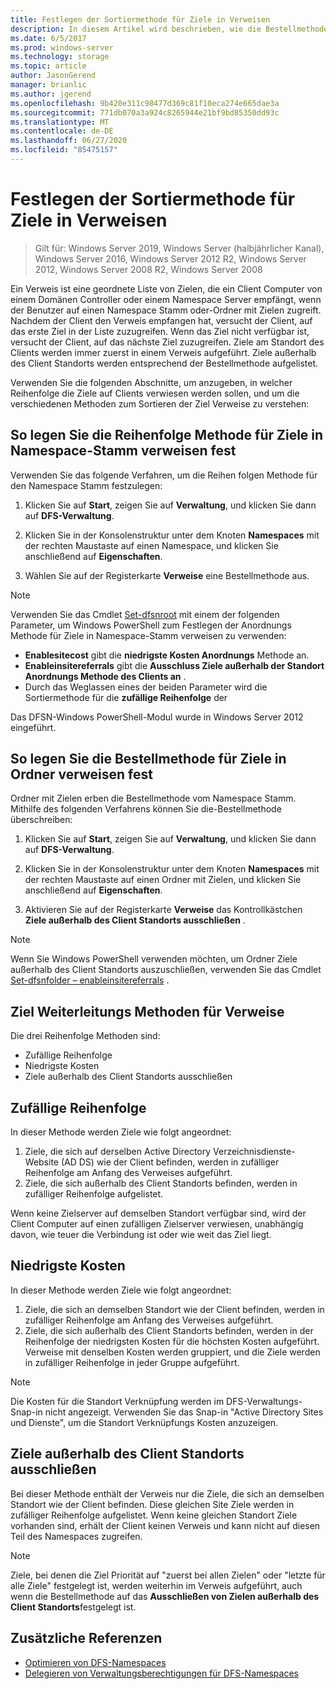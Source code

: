 ```yaml
---
title: Festlegen der Sortiermethode für Ziele in Verweisen
description: In diesem Artikel wird beschrieben, wie die Bestellmethode für Ziele in verweisen festgelegt wird.
ms.date: 6/5/2017
ms.prod: windows-server
ms.technology: storage
ms.topic: article
author: JasonGerend
manager: brianlic
ms.author: jgerend
ms.openlocfilehash: 9b420e311c98477d369c81f10eca274e665dae3a
ms.sourcegitcommit: 771db070a3a924c8265944e21bf9bd85350dd93c
ms.translationtype: MT
ms.contentlocale: de-DE
ms.lasthandoff: 06/27/2020
ms.locfileid: "85475157"
---
```

# <a name="set-the-ordering-method-for-targets-in-referrals"></a>Festlegen der Sortiermethode für Ziele in Verweisen

> Gilt für: Windows Server 2019, Windows Server (halbjährlicher Kanal), Windows Server 2016, Windows Server 2012 R2, Windows Server 2012, Windows Server 2008 R2, Windows Server 2008

Ein Verweis ist eine geordnete Liste von Zielen, die ein Client Computer von einem Domänen Controller oder einem Namespace Server empfängt, wenn der Benutzer auf einen Namespace Stamm oder-Ordner mit Zielen zugreift. Nachdem der Client den Verweis empfangen hat, versucht der Client, auf das erste Ziel in der Liste zuzugreifen. Wenn das Ziel nicht verfügbar ist, versucht der Client, auf das nächste Ziel zuzugreifen.
Ziele am Standort des Clients werden immer zuerst in einem Verweis aufgeführt. Ziele außerhalb des Client Standorts werden entsprechend der Bestellmethode aufgelistet.

Verwenden Sie die folgenden Abschnitte, um anzugeben, in welcher Reihenfolge die Ziele auf Clients verwiesen werden sollen, und um die verschiedenen Methoden zum Sortieren der Ziel Verweise zu verstehen:

## <a name="to-set-the-ordering-method-for-targets-in-namespace-root-referrals"></a>So legen Sie die Reihenfolge Methode für Ziele in Namespace-Stamm verweisen fest

Verwenden Sie das folgende Verfahren, um die Reihen folgen Methode für den Namespace Stamm festzulegen:

1.  Klicken Sie auf **Start**, zeigen Sie auf **Verwaltung**, und klicken Sie dann auf **DFS-Verwaltung**.

2.  Klicken Sie in der Konsolenstruktur unter dem Knoten **Namespaces** mit der rechten Maustaste auf einen Namespace, und klicken Sie anschließend auf **Eigenschaften**.

3.  Wählen Sie auf der Registerkarte **Verweise** eine Bestellmethode aus.

> [!NOTE]
> Verwenden Sie das Cmdlet [Set-dfsnroot](https://technet.microsoft.com/library/jj884281.aspx) mit einem der folgenden Parameter, um Windows PowerShell zum Festlegen der Anordnungs Methode für Ziele in Namespace-Stamm verweisen zu verwenden:
>    -   **Enablesitecost** gibt die **niedrigste Kosten Anordnungs** Methode an.
>    -   **Enableinsitereferrals** gibt die **Ausschluss Ziele außerhalb der Standort Anordnungs Methode des Clients an** .
>    -   Durch das Weglassen eines der beiden Parameter wird die Sortiermethode für die **zufällige Reihenfolge** der

Das DFSN-Windows PowerShell-Modul wurde in Windows Server 2012 eingeführt.

## <a name="to-set-the-ordering-method-for-targets-in-folder-referrals"></a>So legen Sie die Bestellmethode für Ziele in Ordner verweisen fest

Ordner mit Zielen erben die Bestellmethode vom Namespace Stamm. Mithilfe des folgenden Verfahrens können Sie die-Bestellmethode überschreiben:

1.  Klicken Sie auf **Start**, zeigen Sie auf **Verwaltung**, und klicken Sie dann auf **DFS-Verwaltung**.

2.  Klicken Sie in der Konsolenstruktur unter dem Knoten **Namespaces** mit der rechten Maustaste auf einen Ordner mit Zielen, und klicken Sie anschließend auf **Eigenschaften**.

3.  Aktivieren Sie auf der Registerkarte **Verweise** das Kontrollkästchen **Ziele außerhalb des Client Standorts ausschließen** .

> [!NOTE]
> Wenn Sie Windows PowerShell verwenden möchten, um Ordner Ziele außerhalb des Client Standorts auszuschließen, verwenden Sie das Cmdlet [Set-dfsnfolder – enableinsitereferrals](https://technet.microsoft.com/library/jj884283.aspx) .

## <a name="target-referral-ordering-methods"></a>Ziel Weiterleitungs Methoden für Verweise

Die drei Reihenfolge Methoden sind:

-   Zufällige Reihenfolge
-   Niedrigste Kosten
-   Ziele außerhalb des Client Standorts ausschließen

## <a name="random-order"></a>Zufällige Reihenfolge

In dieser Methode werden Ziele wie folgt angeordnet:

1.  Ziele, die sich auf derselben Active Directory Verzeichnisdienste-Website (AD DS) wie der Client befinden, werden in zufälliger Reihenfolge am Anfang des Verweises aufgeführt.
2.  Ziele, die sich außerhalb des Client Standorts befinden, werden in zufälliger Reihenfolge aufgelistet.

Wenn keine Zielserver auf demselben Standort verfügbar sind, wird der Client Computer auf einen zufälligen Zielserver verwiesen, unabhängig davon, wie teuer die Verbindung ist oder wie weit das Ziel liegt.

## <a name="lowest-cost"></a>Niedrigste Kosten

In dieser Methode werden Ziele wie folgt angeordnet:

1.  Ziele, die sich an demselben Standort wie der Client befinden, werden in zufälliger Reihenfolge am Anfang des Verweises aufgeführt.
2.  Ziele, die sich außerhalb des Client Standorts befinden, werden in der Reihenfolge der niedrigsten Kosten für die höchsten Kosten aufgeführt. Verweise mit denselben Kosten werden gruppiert, und die Ziele werden in zufälliger Reihenfolge in jeder Gruppe aufgeführt.

> [!NOTE]
> Die Kosten für die Standort Verknüpfung werden im DFS-Verwaltungs-Snap-in nicht angezeigt. Verwenden Sie das Snap-in "Active Directory Sites und Dienste", um die Standort Verknüpfungs Kosten anzuzeigen.

## <a name="exclude-targets-outside-of-the-clients-site"></a>Ziele außerhalb des Client Standorts ausschließen

Bei dieser Methode enthält der Verweis nur die Ziele, die sich an demselben Standort wie der Client befinden. Diese gleichen Site Ziele werden in zufälliger Reihenfolge aufgelistet. Wenn keine gleichen Standort Ziele vorhanden sind, erhält der Client keinen Verweis und kann nicht auf diesen Teil des Namespaces zugreifen.

> [!NOTE]
> Ziele, bei denen die Ziel Priorität auf "zuerst bei allen Zielen" oder "letzte für alle Ziele" festgelegt ist, werden weiterhin im Verweis aufgeführt, auch wenn die Bestellmethode auf das **Ausschließen von Zielen außerhalb des Client Standorts**festgelegt ist.

## <a name="additional-references"></a>Zusätzliche Referenzen

-   [Optimieren von DFS-Namespaces](tuning-dfs-namespaces.md)
-   [Delegieren von Verwaltungsberechtigungen für DFS-Namespaces](delegate-management-permissions-for-dfs-namespaces.md)
